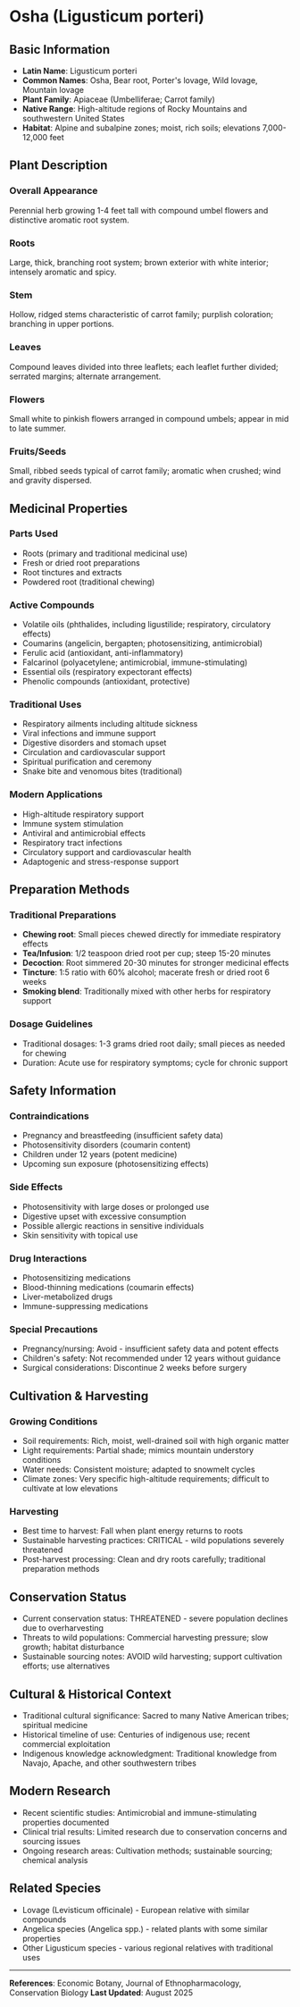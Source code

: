# Osha (Ligusticum porteri)

## Basic Information
- **Latin Name**: Ligusticum porteri
- **Common Names**: Osha, Bear root, Porter's lovage, Wild lovage, Mountain lovage
- **Plant Family**: Apiaceae (Umbelliferae; Carrot family)
- **Native Range**: High-altitude regions of Rocky Mountains and southwestern United States
- **Habitat**: Alpine and subalpine zones; moist, rich soils; elevations 7,000-12,000 feet

## Plant Description

### Overall Appearance
Perennial herb growing 1-4 feet tall with compound umbel flowers and distinctive aromatic root system.

### Roots
Large, thick, branching root system; brown exterior with white interior; intensely aromatic and spicy.

### Stem
Hollow, ridged stems characteristic of carrot family; purplish coloration; branching in upper portions.

### Leaves
Compound leaves divided into three leaflets; each leaflet further divided; serrated margins; alternate arrangement.

### Flowers
Small white to pinkish flowers arranged in compound umbels; appear in mid to late summer.

### Fruits/Seeds
Small, ribbed seeds typical of carrot family; aromatic when crushed; wind and gravity dispersed.

## Medicinal Properties

### Parts Used
- Roots (primary and traditional medicinal use)
- Fresh or dried root preparations
- Root tinctures and extracts
- Powdered root (traditional chewing)

### Active Compounds
- Volatile oils (phthalides, including ligustilide; respiratory, circulatory effects)
- Coumarins (angelicin, bergapten; photosensitizing, antimicrobial)
- Ferulic acid (antioxidant, anti-inflammatory)
- Falcarinol (polyacetylene; antimicrobial, immune-stimulating)
- Essential oils (respiratory expectorant effects)
- Phenolic compounds (antioxidant, protective)

### Traditional Uses
- Respiratory ailments including altitude sickness
- Viral infections and immune support
- Digestive disorders and stomach upset
- Circulation and cardiovascular support
- Spiritual purification and ceremony
- Snake bite and venomous bites (traditional)

### Modern Applications
- High-altitude respiratory support
- Immune system stimulation
- Antiviral and antimicrobial effects
- Respiratory tract infections
- Circulatory support and cardiovascular health
- Adaptogenic and stress-response support

## Preparation Methods

### Traditional Preparations
- **Chewing root**: Small pieces chewed directly for immediate respiratory effects
- **Tea/Infusion**: 1/2 teaspoon dried root per cup; steep 15-20 minutes
- **Decoction**: Root simmered 20-30 minutes for stronger medicinal effects
- **Tincture**: 1:5 ratio with 60% alcohol; macerate fresh or dried root 6 weeks
- **Smoking blend**: Traditionally mixed with other herbs for respiratory support

### Dosage Guidelines
- Traditional dosages: 1-3 grams dried root daily; small pieces as needed for chewing
- Duration: Acute use for respiratory symptoms; cycle for chronic support

## Safety Information

### Contraindications
- Pregnancy and breastfeeding (insufficient safety data)
- Photosensitivity disorders (coumarin content)
- Children under 12 years (potent medicine)
- Upcoming sun exposure (photosensitizing effects)

### Side Effects
- Photosensitivity with large doses or prolonged use
- Digestive upset with excessive consumption
- Possible allergic reactions in sensitive individuals
- Skin sensitivity with topical use

### Drug Interactions
- Photosensitizing medications
- Blood-thinning medications (coumarin effects)
- Liver-metabolized drugs
- Immune-suppressing medications

### Special Precautions
- Pregnancy/nursing: Avoid - insufficient safety data and potent effects
- Children's safety: Not recommended under 12 years without guidance
- Surgical considerations: Discontinue 2 weeks before surgery

## Cultivation & Harvesting

### Growing Conditions
- Soil requirements: Rich, moist, well-drained soil with high organic matter
- Light requirements: Partial shade; mimics mountain understory conditions
- Water needs: Consistent moisture; adapted to snowmelt cycles
- Climate zones: Very specific high-altitude requirements; difficult to cultivate at low elevations

### Harvesting
- Best time to harvest: Fall when plant energy returns to roots
- Sustainable harvesting practices: CRITICAL - wild populations severely threatened
- Post-harvest processing: Clean and dry roots carefully; traditional preparation methods

## Conservation Status
- Current conservation status: THREATENED - severe population declines due to overharvesting
- Threats to wild populations: Commercial harvesting pressure; slow growth; habitat disturbance
- Sustainable sourcing notes: AVOID wild harvesting; support cultivation efforts; use alternatives

## Cultural & Historical Context
- Traditional cultural significance: Sacred to many Native American tribes; spiritual medicine
- Historical timeline of use: Centuries of indigenous use; recent commercial exploitation
- Indigenous knowledge acknowledgment: Traditional knowledge from Navajo, Apache, and other southwestern tribes

## Modern Research
- Recent scientific studies: Antimicrobial and immune-stimulating properties documented
- Clinical trial results: Limited research due to conservation concerns and sourcing issues
- Ongoing research areas: Cultivation methods; sustainable sourcing; chemical analysis

## Related Species
- Lovage (Levisticum officinale) - European relative with similar compounds
- Angelica species (Angelica spp.) - related plants with some similar properties
- Other Ligusticum species - various regional relatives with traditional uses

---

**References**: Economic Botany, Journal of Ethnopharmacology, Conservation Biology
**Last Updated**: August 2025